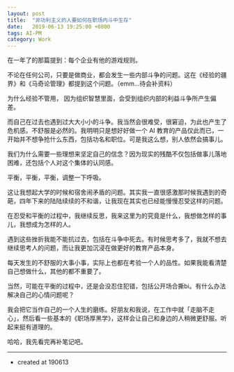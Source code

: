 ```yaml
---
layout: post
title:  "非功利主义的人要如何在职场内斗中生存"
date:   2019-06-13 19:25:00 +0800
tags: AI-PM
category: Work
---
```


在一年了的那篇提到：每个企业有他的游戏规则。

不论在任何公司，只要是做商业，都会发生一些内部斗争的问题。这在《经验的疆界》和《马奇论管理》都提到这个问题。（emm...待会补资料）

为什么经验不管用， 因为组织智慧里面，会受到组织内部的利益斗争所产生偏差。

而自己在过去也遇到过大大小小的斗争。我当然会很难受，很窘迫，为此也产生了危机感。不舒服是必然的。我明明只是想好好做一个 AI 教育的产品仅此而已，一开始并不想争抢什么东西，包括功名和职位。可是我这么想，别人依然会搞事儿。

我们为什么需要一些理想来坚定自己的信念？因为现实的残酷不仅包括做事儿落地困难，还包括个人对这个集体的认同感。

平衡，平衡，平衡，调整一下呼吸。


这让我想起大学的时候和宿舍闹矛盾的问题。其实我一直很感激那时候我遇到的奇葩，四年下来的陆陆续续的不和谐，让我现在其实也已经能慢慢忍受这样的问题。

在忍受和平衡的过程中，我继续反思，我来这里为的究竟是什么，我想做怎样的事儿，我想成为怎样的人。

遇到这些挫折我能不能抗过去，包括在斗争中死去。有时候思考多了，我就不想去继续思考人的问题，而让我更加沉浸在做更好的教育产品本身。


每天发生的不舒服的大事小事，实际上也都在考验一个人的品性。如果我能看清楚自己想做什么，其他的都不重要了。


当然，可能在平衡的过程中，还是会没忍住犯错，包括公开场合撕bi。有什么办法解决自己的心情问题呢？

我会把它当作自己的一个人生的磨练。好朋友和我说，在工作中就「走脑不走心」，然后看一些基本的《职场厚黑学》，这样会让自己和身边的人稍微更舒服。听起来挺有道理的。

哈哈，我先看完再补笔记吧。

---

- created at 190613